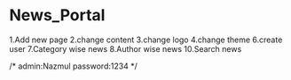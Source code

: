 # News_Portal
1.Add new page
2.change content
3.change logo
4.change theme
6.create user
7.Category wise news
8.Author wise news
10.Search news



/*
	 admin:Nazmul
	 password:1234
*/

